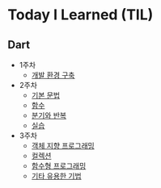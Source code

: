 # Today I Learned (TIL)

## Dart
- 1주차
  - [개발 환경 구축](https://github.com/kimjunseo7565/Today-I-Learned-TIL-/blob/main/Dart/1%EC%A3%BC%EC%B0%A8/%EA%B0%9C%EB%B0%9C%ED%99%98%EA%B2%BD%EA%B5%AC%EC%B6%95.md)
- 2주차
  - [기본 문법](https://github.com/kimjunseo7565/Today-I-Learned-TIL-/blob/main/Dart/2%EC%A3%BC%EC%B0%A8/%EA%B8%B0%EB%B3%B8%EB%AC%B8%EB%B2%95.md)
  - [함수](https://github.com/kimjunseo7565/Today-I-Learned-TIL-/blob/main/Dart/2%EC%A3%BC%EC%B0%A8/%ED%95%A8%EC%88%98.md)
  - [분기와 반복](https://github.com/kimjunseo7565/Today-I-Learned-TIL-/blob/main/Dart/2%EC%A3%BC%EC%B0%A8/%EB%B6%84%EA%B8%B0%EC%99%80%EB%B0%98%EB%B3%B5.md)
  - [실습](https://github.com/kimjunseo7565/Today-I-Learned-TIL-/blob/main/Dart/2%EC%A3%BC%EC%B0%A8/%EC%8B%A4%EC%8A%B5.md)
- 3주차
  - [객체 지향 프로그래밍](https://github.com/kimjunseo7565/Today-I-Learned-TIL-/blob/main/Dart/3%EC%A3%BC%EC%B0%A8/%EA%B0%9D%EC%B2%B4%20%EC%A7%80%ED%96%A5%20%ED%94%84%EB%A1%9C%EA%B7%B8%EB%9E%98%EB%B0%8D)
  - [컬렉션](https://github.com/kimjunseo7565/Today-I-Learned-TIL-/blob/main/Dart/3%EC%A3%BC%EC%B0%A8/%EC%BB%AC%EB%A0%89%EC%85%98)
  - [함수형 프로그래밍](https://github.com/kimjunseo7565/Today-I-Learned-TIL-/blob/main/Dart/3%EC%A3%BC%EC%B0%A8/%ED%95%A8%EC%88%98%ED%98%95%20%ED%94%84%EB%A1%9C%EA%B7%B8%EB%9E%98%EB%B0%8D)
  - [기타 유용한 기법](https://github.com/kimjunseo7565/Today-I-Learned-TIL-/blob/main/Dart/3%EC%A3%BC%EC%B0%A8/%EA%B8%B0%ED%83%80%20%EC%9C%A0%EC%9A%A9%ED%95%9C%20%EA%B8%B0%EB%B2%95)
